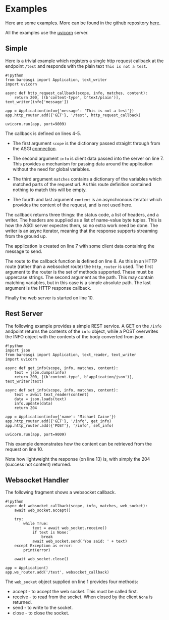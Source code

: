 # Examples

Here are some examples. More can be found in the github repository
[here](https://github.com/rob-blackbourn/bareasgi/tree/master/examples).

All the examples use the [uvicorn](https://www.uvicorn.org/) server.

## Simple

Here is a trivial example which registers a single http request callback at the endpoint `/test`
and responds with the plain text `This is not a test`.

    #!python
    from bareasgi import Application, text_writer
    import uvicorn

    async def http_request_callback(scope, info, matches, content):
        return 200, [(b'content-type', b'text/plain')], text_writer(info['message'])

    app = Application(info={'message': 'This is not a test'})
    app.http_router.add({'GET'}, '/test', http_request_callback)

    uvicorn.run(app, port=9009)

The callback is defined on lines 4-5.

* The first argument `scope` is the dictionary passed straight through
  from the ASGI [connection](https://asgi.readthedocs.io/en/latest/specs/www.html#connection-scope).

* The second argument `info` is client data passed into the server on line 7. This provides a mechanism for
  passing data around the application without the need for global variables.

* The third argument `matches` contains a dictionary of the variables which matched parts
  of the request url. As this route definition contained nothing to match this will be empty.

* The fourth and last argument `content` is an asynchronous iterator which provides the content of
  the request, and is not used here.

The callback returns three things: the status code, a list of headers, and a writer. The headers
are supplied as a list of name-value byte tuples. This is how the ASGI server expectes them, so no
extra work need be done. The writer is an async iterator, meaning that the response supports streaming
from the ground up.

The application is created on line 7 with some client data containing the message to send.

The route to the callback function is defined on line 8. As this in an HTTP route (rather
than a websocket route) the `http_router` is used. The first argument to the router is the set of methods
supported. These must be uppercase strings. The second argument as the path. This may contain matching
variables, but in this case is a simple absolute path. The last argument is the HTTP response
callback.

Finally the web server is started on line 10.

## Rest Server

The following example provides a simple REST service. A GET on the `/info` andpoint
returns the contents of the `info` object, while a POST overwrites the INFO object with
the contents of the body converted from json.

    #!python
    import json
    from bareasgi import Application, text_reader, text_writer
    import uvicorn

    async def get_info(scope, info, matches, content):
        text = json.dumps(info)
        return 200, [(b'content-type', b'application/json')], text_writer(text)

    async def set_info(scope, info, matches, content):
        text = await text_reader(content)
        data = json.loads(text)
        info.update(data)
        return 204

    app = Application(info={'name': 'Michael Caine'})
    app.http_router.add({'GET'}, '/info', get_info)
    app.http_router.add({'POST'}, '/info', set_info)

    uvicorn.run(app, port=9009)

This example demonstrates how the content can be retrieved from the request on line 10.

Note how lightweight the response (on line 13) is, with simply the 204 (success not content) returned.

## Websocket Handler

The following fragment shows a websocket callback.

    #!python
    async def websocket_callback(scope, info, matches, web_socket):
        await web_socket.accept()

        try:
            while True:
                text = await web_socket.receive()
                if text is None:
                    break
                await web_socket.send('You said: ' + text)
        except Exception as error:
            print(error)

        await web_socket.close()

    app = Application()
    app.ws_router.add('/test', websocket_callback)

The `web_socket` object supplied on line 1 provides four methods:

* accept - to accept the web socket. This must be called first.
* receive - to read from the socket. When closed by the client `None` is returned.
* send - to write to the socket.
* close - to close the socket.
